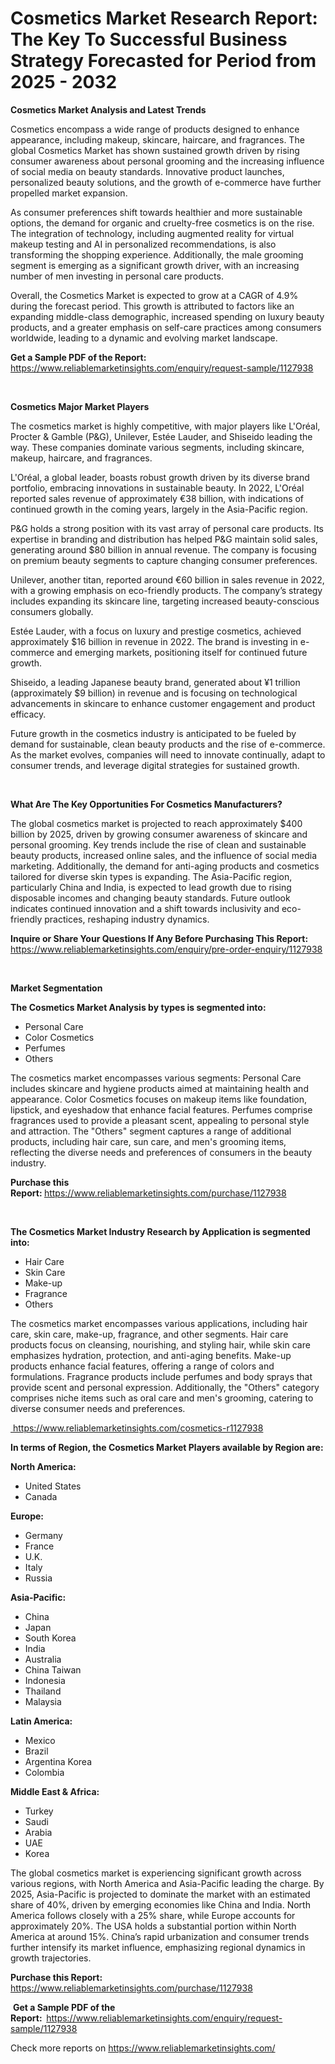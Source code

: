 <p><h1>Cosmetics Market Research Report: The Key To Successful Business Strategy Forecasted for Period from 2025 - 2032</h1></p><p><strong>Cosmetics Market Analysis and Latest Trends</strong></p>
<p><p>Cosmetics encompass a wide range of products designed to enhance appearance, including makeup, skincare, haircare, and fragrances. The global Cosmetics Market has shown sustained growth driven by rising consumer awareness about personal grooming and the increasing influence of social media on beauty standards. Innovative product launches, personalized beauty solutions, and the growth of e-commerce have further propelled market expansion.</p><p>As consumer preferences shift towards healthier and more sustainable options, the demand for organic and cruelty-free cosmetics is on the rise. The integration of technology, including augmented reality for virtual makeup testing and AI in personalized recommendations, is also transforming the shopping experience. Additionally, the male grooming segment is emerging as a significant growth driver, with an increasing number of men investing in personal care products.</p><p>Overall, the Cosmetics Market is expected to grow at a CAGR of 4.9% during the forecast period. This growth is attributed to factors like an expanding middle-class demographic, increased spending on luxury beauty products, and a greater emphasis on self-care practices among consumers worldwide, leading to a dynamic and evolving market landscape.</p></p>
<p><strong>Get a Sample PDF of the Report:&nbsp;</strong> <a href="https://www.reliablemarketinsights.com/enquiry/request-sample/1127938?utm_campaign=2337&utm_medium=2&utm_source=Github&utm_content=ia&utm_term=08022025&utm_id=cosmetics">https://www.reliablemarketinsights.com/enquiry/request-sample/1127938</a></p>
<p>&nbsp;</p>
<p><strong>Cosmetics Major Market Players</strong></p>
<p><p>The cosmetics market is highly competitive, with major players like L'Oréal, Procter & Gamble (P&G), Unilever, Estée Lauder, and Shiseido leading the way. These companies dominate various segments, including skincare, makeup, haircare, and fragrances.</p><p>L'Oréal, a global leader, boasts robust growth driven by its diverse brand portfolio, embracing innovations in sustainable beauty. In 2022, L'Oréal reported sales revenue of approximately €38 billion, with indications of continued growth in the coming years, largely in the Asia-Pacific region.</p><p>P&G holds a strong position with its vast array of personal care products. Its expertise in branding and distribution has helped P&G maintain solid sales, generating around $80 billion in annual revenue. The company is focusing on premium beauty segments to capture changing consumer preferences.</p><p>Unilever, another titan, reported around €60 billion in sales revenue in 2022, with a growing emphasis on eco-friendly products. The company’s strategy includes expanding its skincare line, targeting increased beauty-conscious consumers globally.</p><p>Estée Lauder, with a focus on luxury and prestige cosmetics, achieved approximately $16 billion in revenue in 2022. The brand is investing in e-commerce and emerging markets, positioning itself for continued future growth.</p><p>Shiseido, a leading Japanese beauty brand, generated about ¥1 trillion (approximately $9 billion) in revenue and is focusing on technological advancements in skincare to enhance customer engagement and product efficacy.</p><p>Future growth in the cosmetics industry is anticipated to be fueled by demand for sustainable, clean beauty products and the rise of e-commerce. As the market evolves, companies will need to innovate continually, adapt to consumer trends, and leverage digital strategies for sustained growth.</p></p>
<p>&nbsp;</p>
<p><strong>What Are The Key Opportunities For Cosmetics Manufacturers?</strong></p>
<p><p>The global cosmetics market is projected to reach approximately $400 billion by 2025, driven by growing consumer awareness of skincare and personal grooming. Key trends include the rise of clean and sustainable beauty products, increased online sales, and the influence of social media marketing. Additionally, the demand for anti-aging products and cosmetics tailored for diverse skin types is expanding. The Asia-Pacific region, particularly China and India, is expected to lead growth due to rising disposable incomes and changing beauty standards. Future outlook indicates continued innovation and a shift towards inclusivity and eco-friendly practices, reshaping industry dynamics.</p></p>
<p><strong>Inquire or Share Your Questions If Any Before Purchasing This Report:</strong> <a href="https://www.reliablemarketinsights.com/enquiry/pre-order-enquiry/1127938?utm_campaign=2337&utm_medium=2&utm_source=Github&utm_content=ia&utm_term=08022025&utm_id=cosmetics">https://www.reliablemarketinsights.com/enquiry/pre-order-enquiry/1127938</a></p>
<p>&nbsp;</p>
<p><strong>Market Segmentation</strong></p>
<p><strong>The Cosmetics Market Analysis by types is segmented into:</strong></p>
<p><ul><li>Personal Care</li><li>Color Cosmetics</li><li>Perfumes</li><li>Others</li></ul></p>
<p><p>The cosmetics market encompasses various segments: Personal Care includes skincare and hygiene products aimed at maintaining health and appearance. Color Cosmetics focuses on makeup items like foundation, lipstick, and eyeshadow that enhance facial features. Perfumes comprise fragrances used to provide a pleasant scent, appealing to personal style and attraction. The "Others" segment captures a range of additional products, including hair care, sun care, and men's grooming items, reflecting the diverse needs and preferences of consumers in the beauty industry.</p></p>
<p><strong>Purchase this Report:&nbsp;</strong><a href="https://www.reliablemarketinsights.com/purchase/1127938?utm_campaign=2337&utm_medium=2&utm_source=Github&utm_content=ia&utm_term=08022025&utm_id=cosmetics">https://www.reliablemarketinsights.com/purchase/1127938</a></p>
<p>&nbsp;</p>
<p><strong>The Cosmetics Market Industry Research by Application is segmented into:</strong></p>
<p><ul><li>Hair Care</li><li>Skin Care</li><li>Make-up</li><li>Fragrance</li><li>Others</li></ul></p>
<p><p>The cosmetics market encompasses various applications, including hair care, skin care, make-up, fragrance, and other segments. Hair care products focus on cleansing, nourishing, and styling hair, while skin care emphasizes hydration, protection, and anti-aging benefits. Make-up products enhance facial features, offering a range of colors and formulations. Fragrance products include perfumes and body sprays that provide scent and personal expression. Additionally, the "Others" category comprises niche items such as oral care and men's grooming, catering to diverse consumer needs and preferences.</p></p>
<p><a href="https://www.reliablemarketinsights.com/cosmetics-r1127938?utm_campaign=2337&utm_medium=2&utm_source=Github&utm_content=ia&utm_term=08022025&utm_id=cosmetics">&nbsp;https://www.reliablemarketinsights.com/cosmetics-r1127938</a></p>
<p><strong>In terms of Region, the Cosmetics Market Players available by Region are:</strong></p>
<p>
    <p> <strong> North America: </strong>
        <ul>
            <li>United States</li>
            <li>Canada</li>
        </ul>
        </p> 
    <p> <strong> Europe: </strong>
        <ul>
            <li>Germany</li>
            <li>France</li>
            <li>U.K.</li>
            <li>Italy</li>
            <li>Russia</li>
        </ul>
        </p> 
    <p> <strong> Asia-Pacific: </strong>
        <ul>
            <li>China</li>
            <li>Japan</li>
            <li>South Korea</li>
            <li>India</li>
            <li>Australia</li>
            <li>China Taiwan</li>
            <li>Indonesia</li>
            <li>Thailand</li>
            <li>Malaysia</li>
        </ul>
        </p> 
    <p> <strong> Latin America: </strong>
        <ul>
            <li>Mexico</li>
            <li>Brazil</li>
            <li>Argentina Korea</li>
            <li>Colombia</li>
        </ul>
        </p> 
    <p> <strong> Middle East & Africa: </strong>
        <ul>
            <li>Turkey</li>
            <li>Saudi</li>
            <li>Arabia</li>
            <li>UAE</li>
            <li>Korea</li>
        </ul>
    </p>
    </p>
<p><p>The global cosmetics market is experiencing significant growth across various regions, with North America and Asia-Pacific leading the charge. By 2025, Asia-Pacific is projected to dominate the market with an estimated share of 40%, driven by emerging economies like China and India. North America follows closely with a 25% share, while Europe accounts for approximately 20%. The USA holds a substantial portion within North America at around 15%. China’s rapid urbanization and consumer trends further intensify its market influence, emphasizing regional dynamics in growth trajectories.</p></p>
<p><strong>Purchase this Report: </strong><a href="https://www.reliablemarketinsights.com/purchase/1127938?utm_campaign=2337&utm_medium=2&utm_source=Github&utm_content=ia&utm_term=08022025&utm_id=cosmetics">https://www.reliablemarketinsights.com/purchase/1127938</a></p>
<p>&nbsp;<strong>Get a Sample PDF of the Report:&nbsp;&nbsp;</strong><a href="https://www.reliablemarketinsights.com/enquiry/request-sample/1127938?utm_campaign=2337&utm_medium=2&utm_source=Github&utm_content=ia&utm_term=08022025&utm_id=cosmetics">https://www.reliablemarketinsights.com/enquiry/request-sample/1127938</a></p>
<p><strong></strong></p>
<p>Check more reports on <a href="https://www.reliablemarketinsights.com/?utm_campaign=2337&utm_medium=2&utm_source=Github&utm_content=ia&utm_term=08022025&utm_id=cosmetics">https://www.reliablemarketinsights.com/</a></p>